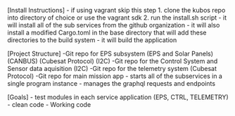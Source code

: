 [Install Instructions]
    - if using vagrant skip this step
    1. clone the kubos repo into directory of choice or use the vagrant sdk
    2. run the install.sh script
        - it will install all of the sub services from the github organization
        - it will also install a modified Cargo.toml in the base directory that will add these directories to the build system 
        - it will build the application
    
[Project Structure]
    -Git repo for EPS subsystem (EPS and Solar Panels)              (CANBUS) (Cubesat Protocol) (I2C)
    -Git repo for the Control System and Sensor data aquisition     (I2C)
    -Git repo for the telemetry system                              (Cubesat Protocol)
    -Git repo for main mission app
        - starts all of the subservices in a single program instance
        - manages the graphql requests and endpoints

[Goals]
    - test modules in each service application (EPS, CTRL, TELEMETRY)
    - clean code
    - Working code





